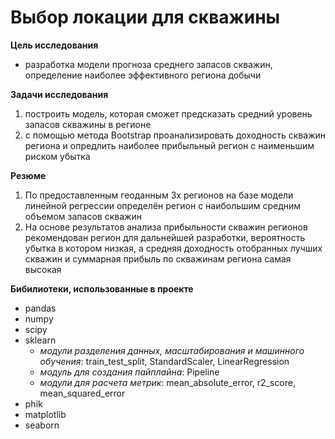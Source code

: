 # Выбор локации для скважины #

**Цель исследования**
- разработка модели прогноза среднего запасов скважин, определение наиболее эффективного региона добычи

**Задачи исследования**
   1. построить модель, которая сможет предсказать средний уровень запасов скважины в регионе
   2. с помощью метода Bootstrap проанализировать доходность скважин региона и опредлить наиболее прибыльный регион с наименьшим риском убытка

**Резюме**
1. По предоставленным геоданным 3х регионов на базе модели линейной регрессии определён регион с наибольшим средним объемом запасов скважин
2. На основе результатов анализа прибыльности скважин регионов рекомендован регион для дальнейшей разработки, вероятность убытка в котором низкая, а средняя доходность отобранных лучших скважин и суммарная прибыль по скважинам региона самая высокая

**Бибилиотеки, использованные в проекте**
- pandas
- numpy
- scipy
- sklearn
  +  *модули разделения данных, масштабирования и машинного обучения*: train_test_split, StandardScaler, LinearRegression
  +  *модуль для создания пайплайна*: Pipeline
  +  *модули для расчета метрик*: mean_absolute_error,  r2_score, mean_squared_error
- phik
- matplotlib
- seaborn
